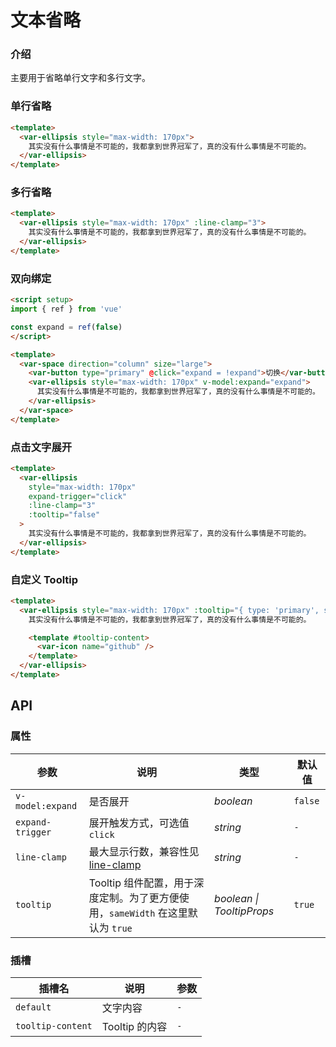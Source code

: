 # 文本省略

### 介绍

主要用于省略单行文字和多行文字。

### 单行省略

```html
<template>
  <var-ellipsis style="max-width: 170px">
    其实没有什么事情是不可能的，我都拿到世界冠军了，真的没有什么事情是不可能的。
  </var-ellipsis>
</template>
```

### 多行省略

```html
<template>
  <var-ellipsis style="max-width: 170px" :line-clamp="3">
    其实没有什么事情是不可能的，我都拿到世界冠军了，真的没有什么事情是不可能的。
  </var-ellipsis>
</template>
```

### 双向绑定

```html
<script setup>
import { ref } from 'vue'

const expand = ref(false)
</script>

<template>
  <var-space direction="column" size="large">
    <var-button type="primary" @click="expand = !expand">切换</var-button>
    <var-ellipsis style="max-width: 170px" v-model:expand="expand">
      其实没有什么事情是不可能的，我都拿到世界冠军了，真的没有什么事情是不可能的。
    </var-ellipsis>
  </var-space>
</template>
```

### 点击文字展开

```html
<template>
  <var-ellipsis 
    style="max-width: 170px" 
    expand-trigger="click" 
    :line-clamp="3" 
    :tooltip="false"
  >
    其实没有什么事情是不可能的，我都拿到世界冠军了，真的没有什么事情是不可能的。
  </var-ellipsis>
</template>
```

### 自定义 Tooltip

```html
<template>
  <var-ellipsis style="max-width: 170px" :tooltip="{ type: 'primary', sameWidth: false }">
    其实没有什么事情是不可能的，我都拿到世界冠军了，真的没有什么事情是不可能的。

    <template #tooltip-content>
      <var-icon name="github" />
    </template>
  </var-ellipsis>
</template>
```

## API

### 属性

| 参数  | 说明   | 类型  | 默认值 |
|-------|------|----|----|
| `v-model:expand` | 是否展开 | _boolean_  | `false` |
| `expand-trigger` | 展开触发方式，可选值 `click` | _string_  | `-` |
| `line-clamp` | 最大显示行数，兼容性见 [line-clamp](https://caniuse.com/?search=line-clamp) | _string_  | `-` |
| `tooltip` | Tooltip 组件配置，用于深度定制。为了更方便使用，`sameWidth` 在这里默认为 `true` | _boolean \| TooltipProps_  | `true` |

### 插槽

| 插槽名 | 说明 | 参数 |
| --- | --- | --- |
| `default` | 文字内容 | `-` |
| `tooltip-content` | Tooltip 的内容 | `-` |